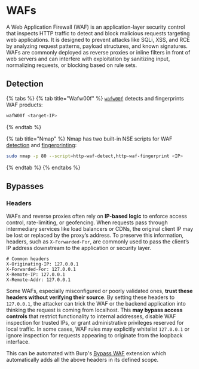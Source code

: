 # WAFs

A Web Application Firewall (WAF) is an application-layer security control that inspects HTTP traffic to detect and block malicious requests targeting web applications. It is designed to prevent attacks like SQLi, XSS, and RCE by analyzing request patterns, payload structures, and known signatures. WAFs are commonly deployed as reverse proxies or inline filters in front of web servers and can interfere with exploitation by sanitizing input, normalizing requests, or blocking based on rule sets.

## Detection

{% tabs %}
{% tab title="Wafw00f" %}
[`wafw00f`](https://app.gitbook.com/o/asuXdppEfmgK9Dr478w0/s/mjLkek16kB60c2WFd5lf/) detects and fingerprints WAF products:

```bash
wafW00f <target-IP>
```
{% endtab %}

{% tab title="Nmap" %}
Nmap has two built-in NSE scripts for WAF [detection](https://nmap.org/nsedoc/scripts/http-waf-detect.html) and [fingerprinting](https://nmap.org/nsedoc/scripts/http-waf-fingerprint.html):

```bash
sudo nmap -p 80 --script=http-waf-detect,http-waf-fingerprint <IP>
```
{% endtab %}
{% endtabs %}

## Bypasses

### Headers

WAFs and reverse proxies often rely on **IP-based logic** to enforce access control, rate-limiting, or geofencing. When requests pass through intermediary services like load balancers or CDNs, the original client IP may be lost or replaced by the proxy’s address. To preserve this information, headers, such as `X-Forwarded-For`, are commonly used to pass the client’s IP address downstream to the application or security layer.

```shell
# Common headers
X-Originating-IP: 127.0.0.1 
X-Forwarded-For: 127.0.0.1 
X-Remote-IP: 127.0.0.1 
X-Remote-Addr: 127.0.0.1
```

Some WAFs, especially misconfigured or poorly validated ones, **trust these headers without verifying their source**. By setting these headers to `127.0.0.1`, the attacker can trick the WAF or the backend application into thinking the request is coming from localhost. This **may bypass access controls** that restrict functionality to internal addresses, disable WAF inspection for trusted IPs, or grant administrative privileges reserved for local traffic. In some cases, WAF rules may explicitly whitelist `127.0.0.1` or ignore inspection for requests appearing to originate from the loopback interface.

This can be automated with Burp's [Bypass WAF](https://portswigger.net/bappstore/ae2611da3bbc4687953a1f4ba6a4e04c) extension which automatically adds all the above headers in its defined scope.


